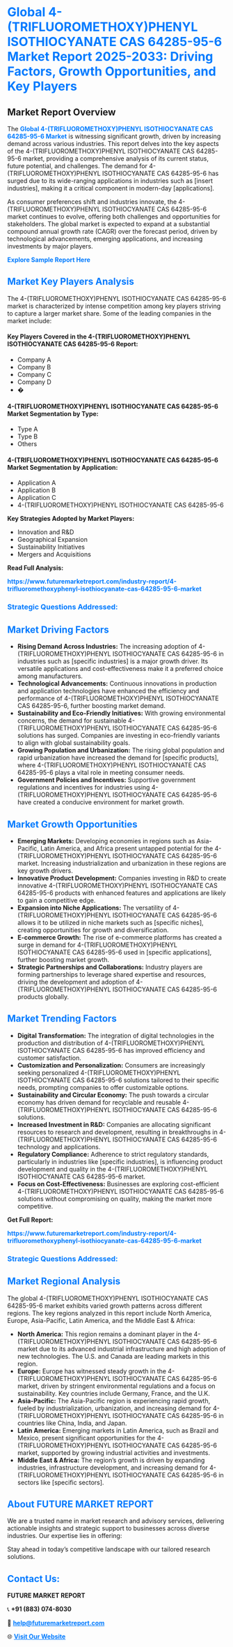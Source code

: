 <h1 style="color: #007BFF;">Global 4-(TRIFLUOROMETHOXY)PHENYL ISOTHIOCYANATE CAS 64285-95-6 Market Report 2025-2033: Driving Factors, Growth Opportunities, and Key Players</h1>

<section id="overview">
<h2>Market Report Overview</h2>
<p>The <a href="https://www.futuremarketreport.com/industry-report/4-trifluoromethoxyphenyl-isothiocyanate-cas-64285-95-6-market" style="color: #007BFF; text-decoration: none;"><strong>Global 4-(TRIFLUOROMETHOXY)PHENYL ISOTHIOCYANATE CAS 64285-95-6 Market</strong></a> is witnessing significant growth, driven by increasing demand across various industries. This report delves into the key aspects of the 4-(TRIFLUOROMETHOXY)PHENYL ISOTHIOCYANATE CAS 64285-95-6 market, providing a comprehensive analysis of its current status, future potential, and challenges. The demand for 4-(TRIFLUOROMETHOXY)PHENYL ISOTHIOCYANATE CAS 64285-95-6 has surged due to its wide-ranging applications in industries such as [insert industries], making it a critical component in modern-day [applications].</p>
<p>As consumer preferences shift and industries innovate, the 4-(TRIFLUOROMETHOXY)PHENYL ISOTHIOCYANATE CAS 64285-95-6 market continues to evolve, offering both challenges and opportunities for stakeholders. The global market is expected to expand at a substantial compound annual growth rate (CAGR) over the forecast period, driven by technological advancements, emerging applications, and increasing investments by major players.</p>
</section>

<section id="overview">
<p><a href="https://www.futuremarketreport.com/request-sample/reportId=112298" style="color: #007BFF; text-decoration: none;"><strong>Explore Sample Report Here</strong></a></p>
</section>

<section id="key-players">
<h2 style="color: #007BFF;">Market Key Players Analysis</h2>
<p>The 4-(TRIFLUOROMETHOXY)PHENYL ISOTHIOCYANATE CAS 64285-95-6 market is characterized by intense competition among key players striving to capture a larger market share. Some of the leading companies in the market include:</p>
<h4>Key Players Covered in the 4-(TRIFLUOROMETHOXY)PHENYL ISOTHIOCYANATE CAS 64285-95-6 Report:</h4>
<ul><li>Company A</li><li>Company B</li><li>Company C</li><li>Company D</li><li>�</li></ul>
<h4>4-(TRIFLUOROMETHOXY)PHENYL ISOTHIOCYANATE CAS 64285-95-6 Market Segmentation by Type:</h4>
<ul><li>Type A</li><li>Type B</li><li>Others</li></ul>

<h4>4-(TRIFLUOROMETHOXY)PHENYL ISOTHIOCYANATE CAS 64285-95-6 Market Segmentation by Application:</h4>
<ul><li>Application A</li><li>Application B</li><li>Application C</li><li>4-(TRIFLUOROMETHOXY)PHENYL ISOTHIOCYANATE CAS 64285-95-6</li></ul>
<p><strong>Key Strategies Adopted by Market Players:</strong></p>
<ul>
<li>Innovation and R&D</li>
<li>Geographical Expansion</li>
<li>Sustainability Initiatives</li>
<li>Mergers and Acquisitions</li>
</ul>
</section>

<section>
<p><strong>Read Full Analysis: </strong></p><a href="https://www.futuremarketreport.com/industry-report/4-trifluoromethoxyphenyl-isothiocyanate-cas-64285-95-6-market" style="color: #007BFF; text-decoration: none;"><strong>https://www.futuremarketreport.com/industry-report/4-trifluoromethoxyphenyl-isothiocyanate-cas-64285-95-6-market</strong></a>
<h3 style="color: #007BFF;">Strategic Questions Addressed:</h3>
</section>

<section id="driving-factors">
<h2 style="color: #007BFF;">Market Driving Factors</h2>
<ul>
<li><strong>Rising Demand Across Industries:</strong> The increasing adoption of 4-(TRIFLUOROMETHOXY)PHENYL ISOTHIOCYANATE CAS 64285-95-6 in industries such as [specific industries] is a major growth driver. Its versatile applications and cost-effectiveness make it a preferred choice among manufacturers.</li>
<li><strong>Technological Advancements:</strong> Continuous innovations in production and application technologies have enhanced the efficiency and performance of 4-(TRIFLUOROMETHOXY)PHENYL ISOTHIOCYANATE CAS 64285-95-6, further boosting market demand.</li>
<li><strong>Sustainability and Eco-Friendly Initiatives:</strong> With growing environmental concerns, the demand for sustainable 4-(TRIFLUOROMETHOXY)PHENYL ISOTHIOCYANATE CAS 64285-95-6 solutions has surged. Companies are investing in eco-friendly variants to align with global sustainability goals.</li>
<li><strong>Growing Population and Urbanization:</strong> The rising global population and rapid urbanization have increased the demand for [specific products], where 4-(TRIFLUOROMETHOXY)PHENYL ISOTHIOCYANATE CAS 64285-95-6 plays a vital role in meeting consumer needs.</li>
<li><strong>Government Policies and Incentives:</strong> Supportive government regulations and incentives for industries using 4-(TRIFLUOROMETHOXY)PHENYL ISOTHIOCYANATE CAS 64285-95-6 have created a conducive environment for market growth.</li>
</ul>
</section>

<section id="growth-opportunities">
<h2 style="color: #007BFF;">Market Growth Opportunities</h2>
<ul>
<li><strong>Emerging Markets:</strong> Developing economies in regions such as Asia-Pacific, Latin America, and Africa present untapped potential for the 4-(TRIFLUOROMETHOXY)PHENYL ISOTHIOCYANATE CAS 64285-95-6 market. Increasing industrialization and urbanization in these regions are key growth drivers.</li>
<li><strong>Innovative Product Development:</strong> Companies investing in R&D to create innovative 4-(TRIFLUOROMETHOXY)PHENYL ISOTHIOCYANATE CAS 64285-95-6 products with enhanced features and applications are likely to gain a competitive edge.</li>
<li><strong>Expansion into Niche Applications:</strong> The versatility of 4-(TRIFLUOROMETHOXY)PHENYL ISOTHIOCYANATE CAS 64285-95-6 allows it to be utilized in niche markets such as [specific niches], creating opportunities for growth and diversification.</li>
<li><strong>E-commerce Growth:</strong> The rise of e-commerce platforms has created a surge in demand for 4-(TRIFLUOROMETHOXY)PHENYL ISOTHIOCYANATE CAS 64285-95-6 used in [specific applications], further boosting market growth.</li>
<li><strong>Strategic Partnerships and Collaborations:</strong> Industry players are forming partnerships to leverage shared expertise and resources, driving the development and adoption of 4-(TRIFLUOROMETHOXY)PHENYL ISOTHIOCYANATE CAS 64285-95-6 products globally.</li>
</ul>
</section>

<section id="trending-factors">
<h2 style="color: #007BFF;">Market Trending Factors</h2>
<ul>
<li><strong>Digital Transformation:</strong> The integration of digital technologies in the production and distribution of 4-(TRIFLUOROMETHOXY)PHENYL ISOTHIOCYANATE CAS 64285-95-6 has improved efficiency and customer satisfaction.</li>
<li><strong>Customization and Personalization:</strong> Consumers are increasingly seeking personalized 4-(TRIFLUOROMETHOXY)PHENYL ISOTHIOCYANATE CAS 64285-95-6 solutions tailored to their specific needs, prompting companies to offer customizable options.</li>
<li><strong>Sustainability and Circular Economy:</strong> The push towards a circular economy has driven demand for recyclable and reusable 4-(TRIFLUOROMETHOXY)PHENYL ISOTHIOCYANATE CAS 64285-95-6 solutions.</li>
<li><strong>Increased Investment in R&D:</strong> Companies are allocating significant resources to research and development, resulting in breakthroughs in 4-(TRIFLUOROMETHOXY)PHENYL ISOTHIOCYANATE CAS 64285-95-6 technology and applications.</li>
<li><strong>Regulatory Compliance:</strong> Adherence to strict regulatory standards, particularly in industries like [specific industries], is influencing product development and quality in the 4-(TRIFLUOROMETHOXY)PHENYL ISOTHIOCYANATE CAS 64285-95-6 market.</li>
<li><strong>Focus on Cost-Effectiveness:</strong> Businesses are exploring cost-efficient 4-(TRIFLUOROMETHOXY)PHENYL ISOTHIOCYANATE CAS 64285-95-6 solutions without compromising on quality, making the market more competitive.</li>
</ul>
</section>

<section>
<p><strong>Get Full Report: </strong></p><a href="https://www.futuremarketreport.com/industry-report/4-trifluoromethoxyphenyl-isothiocyanate-cas-64285-95-6-market" style="color: #007BFF; text-decoration: none;"><strong>https://www.futuremarketreport.com/industry-report/4-trifluoromethoxyphenyl-isothiocyanate-cas-64285-95-6-market</strong></a>
<h3 style="color: #007BFF;">Strategic Questions Addressed:</h3>
</section>


<section id="regional-analysis">
<h2 style="color: #007BFF;">Market Regional Analysis</h2>
<p>The global 4-(TRIFLUOROMETHOXY)PHENYL ISOTHIOCYANATE CAS 64285-95-6 market exhibits varied growth patterns across different regions. The key regions analyzed in this report include North America, Europe, Asia-Pacific, Latin America, and the Middle East & Africa:</p>
<ul>
<li><strong>North America:</strong> This region remains a dominant player in the 4-(TRIFLUOROMETHOXY)PHENYL ISOTHIOCYANATE CAS 64285-95-6 market due to its advanced industrial infrastructure and high adoption of new technologies. The U.S. and Canada are leading markets in this region.</li>
<li><strong>Europe:</strong> Europe has witnessed steady growth in the 4-(TRIFLUOROMETHOXY)PHENYL ISOTHIOCYANATE CAS 64285-95-6 market, driven by stringent environmental regulations and a focus on sustainability. Key countries include Germany, France, and the U.K.</li>
<li><strong>Asia-Pacific:</strong> The Asia-Pacific region is experiencing rapid growth, fueled by industrialization, urbanization, and increasing demand for 4-(TRIFLUOROMETHOXY)PHENYL ISOTHIOCYANATE CAS 64285-95-6 in countries like China, India, and Japan.</li>
<li><strong>Latin America:</strong> Emerging markets in Latin America, such as Brazil and Mexico, present significant opportunities for the 4-(TRIFLUOROMETHOXY)PHENYL ISOTHIOCYANATE CAS 64285-95-6 market, supported by growing industrial activities and investments.</li>
<li><strong>Middle East & Africa:</strong> The region’s growth is driven by expanding industries, infrastructure development, and increasing demand for 4-(TRIFLUOROMETHOXY)PHENYL ISOTHIOCYANATE CAS 64285-95-6 in sectors like [specific sectors].</li>
</ul>
</section>

<footer>
<h2 style="color: #007BFF;">About FUTURE MARKET REPORT</h2>
<p>We are a trusted name in market research and advisory services, delivering actionable insights and strategic support to businesses across diverse industries. Our expertise lies in offering:</p>

<p>Stay ahead in today’s competitive landscape with our tailored research solutions.</p>

<h2 style="color: #007BFF;">Contact Us:</h2>
<p><strong>FUTURE MARKET REPORT</strong></p>
<p>📞 <strong>+91 (883) 074-8030</strong></p>
<p>📧 <strong><a href="mailto:help@futuremarketreport.com" style="color: #007BFF;">help@futuremarketreport.com</a></strong></p>
<p>🌐 <strong><a href="https://www.futuremarketreport.com/" style="color: #007BFF;">Visit Our Website</a></strong></p>
</footer>